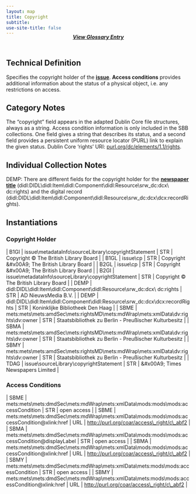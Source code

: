 ```yaml
---
layout: map
title: Copyright
subtitle:  
use-site-title: false
---
```


<h4 style="text-align:center;font-style:italic;margin-top:-20px;margin-bottom:50px;"><a href="../../glossary/copyright">View Glossary Entry</a></h4>

## Technical Definition

Specifies the copyright holder of the <a href="https://www.digitisednewspapers.net/maps/issue-number/">**issue**</a>. **Access conditions**
provides additional information about the status of a physical object,
i.e. any restrictions on access.

## Category Notes

The “copyright” field appears in the adapted Dublin Core file
structures, always as a string. Access condition information is only
included in the SBB collections. One field gives a string that describes
its status, and a second field provides a persistent uniform resource
locator (PURL) link to explain the given status. Dublin Core ‘rights’ URI: <a href="http://purl.org/dc/elements/1.1/rights">purl.org/dc/elements/1.1/rights</a>.

## Individual Collection Notes

DEMP: There are different fields for the copyright holder for the
<a href="https://www.digitisednewspapers.net/maps/newspaper-title">**newspaper title**</a>
(didl:DIDL\\didl:Item\\didl:Component\\didl:Resource\\srw\_dc:dcx\\
dc:rights) and the digital record (didl:DIDL\\didl:Item\\didl:Component\\didl:Resource\\srw\_dc:dcx\\dcx:recordRights).

## Instantiations

### Copyright Holder  

| B1GI  |  issue\\metadataInfo\\sourceLibrary\\copyrightStatement  | STR | Copyright © The British Library Board  |
| B1GL  |  issue\\cp  | STR | Copyright &\#x00A9; The British Library Board  |
| B2GL  |  issue\\cp  | STR | Copyright &\#x00A9; The British Library Board  |
| B2GI  |  issue\\metadataInfo\\sourceLibrary\\copyrightStatement  | STR | Copyright © The British Library Board  |
| DEMP  |  didl:DIDL\\didl:Item\\didl:Component\\didl:Resource\\srw\_dc:dcx\\ dc:rights  | STR | AD NieuwsMedia B.V.  |
| DEMP  |  didl:DIDL\\didl:Item\\didl:Component\\didl:Resource\\srw\_dc:dcx\\dcx:recordRights  | STR | Koninklijke Bibliotheek Den Haag  |
| SBME  |  mets:mets\\mets:amdSec\\mets:rightsMD\\mets:mdWrap\\mets:xmlData\\dv:rights\\dv:owner | STR | Staatsbibliothek zu Berlin - Preußischer Kulturbesitz |
| SBMA  |  mets:mets\\mets:amdSec\\mets:rightsMD\\mets:mdWrap\\mets:xmlData\\dv:rights\\dv:owner | STR | Staatsbibliothek zu Berlin - Preußischer Kulturbesitz |
| SBMY  |  mets:mets\\mets:amdSec\\mets:rightsMD\\mets:mdWrap\\mets:xmlData\\dv:rights\\dv:owner | STR | Staatsbibliothek zu Berlin - Preußischer Kulturbesitz |
| TDAG  |  issue\\sourceLibrary\\copyrightStatement  | STR | &\#x00A9; Times Newspapers Limited  |

### Access Conditions  

| SBME  |  mets:mets\\mets:dmdSec\\mets:mdWrap\\mets:xmlData\\mods:mods\\mods:accessCondition  | STR | open access  |
| SBME  |  mets:mets\\mets:dmdSec\\mets:mdWrap\\mets:xmlData\\mods:mods\\mods:accessCondition@xlink:href  | URL | http://purl.org/coar/access\_right/c\_abf2 |
| SBMA  |  mets:mets\\mets:dmdSec\\mets:mdWrap\\mets:xmlData\\mods:mods\\mods:accessCondition@displayLabel | STR | open access  |
| SBMA  |  mets:mets\\mets:dmdSec\\mets:mdWrap\\mets:xmlData\\mods:mods\\mods:accessCondition@xlink:href  | URL | http://purl.org/coar/access\_right/c\_abf2 |
| SBMY  |  mets:mets\\mets:dmdSec\\mets:mdWrap\\mets:xmlData\\mets:mods\\mods:accessCondition  | STR | open access  |
| SBMY  |  mets:mets\\mets:dmdSec\\mets:mdWrap\\mets:xmlData\\mets:mods\\mods:accessCondition@xlink:href  | URL | http://purl.org/coar/access\_right/c\_abf2 |
